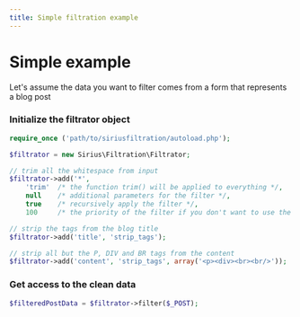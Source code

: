 ```yaml
---
title: Simple filtration example
---
```


# Simple example

Let's assume the data you want to filter comes from a form that represents a blog post


### Initialize the filtrator object

```php
require_once ('path/to/siriusfiltration/autoload.php');

$filtrator = new Sirius\Filtration\Filtrator;

// trim all the whitespace from input
$filtrator->add('*',
    'trim'  /* the function trim() will be applied to everything */,
    null    /* additional parameters for the filter */,
    true    /* recursively apply the filter */,
    100     /* the priority of the filter if you don't want to use the order they are added*/);

// strip the tags from the blog title
$filtrator->add('title', 'strip_tags');

// strip all but the P, DIV and BR tags from the content
$filtrator->add('content', 'strip_tags', array('<p><div><br><br/>'));
```

### Get access to the clean data

```php
$filteredPostData = $filtrator->filter($_POST);
```

